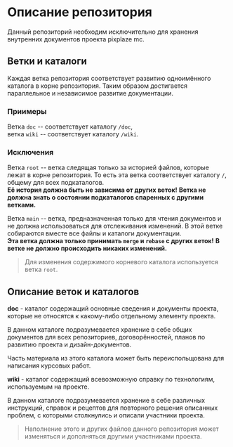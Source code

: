 # Описание репозитория

Данный репозиторий необходим исключительно для хранения внутренних
документов проекта pixplaze mc.


## Ветки и каталоги

Каждая ветка репозитория соответствует развитию одноимённого каталога
в корне репозитория. Таким образом достигается параллельное и независимое
развитие документации.

### Приимеры
Ветка `doc` -- соответствует каталогу `/doc`, \
ветка `wiki` -- соответствует каталогу `/wiki`.

### Исключения
Ветка `root` -- ветка следящая только за историей файлов, которые лежат в
корне репозитория. То есть эта ветка соответствует каталогу `/`,
общему для всех подкаталогов. \
**Её история должна быть не зависима от других веток!**
**Ветка не должна знать о состоянии подкаталогов спаренных с другими ветками.**

Ветка `main` -- ветка, предназначенная только для чтения документов и не
должна использоваться для отслеживания изменений.
В этой ветке собираются вместе все файлы и каталоги документации. \
**Эта ветка должна только принимать `merge` и `rebase` с других веток!**
**В ветке не должно происходить никаких изменений.**

> Для изменения содержимого корневого каталога используется ветка `root`.


## Описание веток и каталогов

**doc** - каталог содержащий основные сведения и документы проекта,
которые не относятся к какому-либо отдельному элементу проекта.

В данном каталоге подразумевается хранение в себе общих документов для
всех репозиториев, договорённостей, планов по развитию проекта и 
дизайн-документов.

Часть материала из этого каталога может быть переиспольщована для
написания курсовых работ.


**wiki** - каталог содержащий всевозможную справку по технологиям,
используемым на проекте.

В данном каталоге подразумевается хранение в себе различных инструкций,
справок и рецептов для повторного решения описанных проблем, с которыми
столкнулись и описали участники проекта.


> Наполнение этого и других файлов данного репозитория может изменяться
> и дополняться другими участниками проекта.
